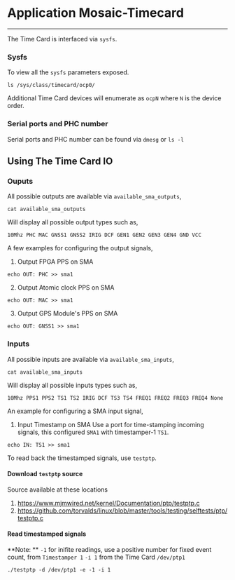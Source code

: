 # Application Mosaic-Timecard

<!-- 

https://opencomputeproject.github.io/Time-Appliance-Project/docs/time-card/usage

-->

---
The Time Card is interfaced via `sysfs`.

### Sysfs

To view all the `sysfs` parameters exposed.
```
ls /sys/class/timecard/ocp0/
```
Additional Time Card devices will enumerate as `ocpN` where `N` is the device order.

### Serial ports and PHC number

Serial ports and PHC number can be found via `dmesg` or `ls -l`

## Using The Time Card IO

### Ouputs

All possible outputs are available via `available_sma_outputs`,
```
cat available_sma_outputs
```

Will display all possible output types such as,
```
10Mhz PHC MAC GNSS1 GNSS2 IRIG DCF GEN1 GEN2 GEN3 GEN4 GND VCC
```

A few examples for configuring the output signals,

1. Output FPGA PPS on SMA
```
echo OUT: PHC >> sma1
```

2. Output Atomic clock PPS on SMA
```
echo OUT: MAC >> sma1
```

3. Output GPS Module's PPS on SMA
```
echo OUT: GNSS1 >> sma1
```

### Inputs

All possible inputs are available via `available_sma_inputs`,
```
cat available_sma_inputs
```

Will display all possible inputs types such as,
```
10Mhz PPS1 PPS2 TS1 TS2 IRIG DCF TS3 TS4 FREQ1 FREQ2 FREQ3 FREQ4 None
```

An example for configuring a SMA input signal,

1. Input Timestamp on SMA
Use a port for time-stamping incoming signals, this configured `SMA1` with timestamper-1 `TS1`.
```
echo IN: TS1 >> sma1
```

To read back the timestamped signals, use `testptp`.
#### Download `testptp` source

Source available at these locations
1. https://www.mjmwired.net/kernel/Documentation/ptp/testptp.c
2. https://github.com/torvalds/linux/blob/master/tools/testing/selftests/ptp/testptp.c

#### Read timestamped signals
**Note: ** `-1` for inifite readings, use a positive number for fixed event count, from `Timestamper 1` `-i 1` from the Time Card `/dev/ptp1`
```
./testptp -d /dev/ptp1 -e -1 -i 1
```
